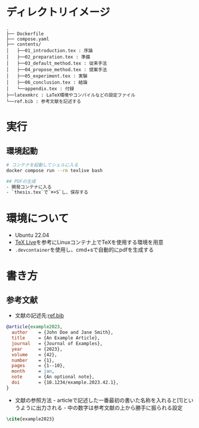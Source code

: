 # ディレクトリイメージ
```
.
├── Dockerfile
├── compose.yaml
├── contents/
│   ├──01_introduction.tex : 序論
│   ├──02_preparation.tex : 準備
│   ├──03_default_method.tex : 従来手法
│   ├──04_propose_method.tex : 提案手法
│   ├──05_experiment.tex : 実験
│   ├──06_conclusion.tex : 結論
│   └──appendix.tex : 付録
├──latexmkrc : LaTeX環境やコンパイルなどの設定ファイル
└──ref.bib : 参考文献を記述する
```

# 実行
## 環境起動
```bash
# コンテナを起動してシェルに入る
docker compose run --rm texlive bash

## PDFの生成
- 開発コンテナに入る
- `thesis.tex`で`⌘+S`し、保存する
```

# 環境について
- Ubuntu 22.04 
- [TeX Live](https://texwiki.texjp.org/?Linux%2FLinux%20Mint#texlive)を参考にLinuxコンテナ上でTeXを使用する環境を用意
- `.devcontainer`を使用し、cmd+sで自動的にpdfを生成する

# 書き方
## 参考文献
- 文献の記述先:[ref.bib](./proceedings.bib)
```bib
@article{example2023,
  author    = {John Doe and Jane Smith},
  title     = {An Example Article},
  journal   = {Journal of Examples},
  year      = {2023},
  volume    = {42},
  number    = {1},
  pages     = {1--10},
  month     = jan,
  note      = {An optional note},
  doi       = {10.1234/example.2023.42.1},
}
```
- 文献の参照方法
      - articleで記述した一番最初の書いた名称を入れると[1]というように出力される
      - 中の数字は参考文献の上から勝手に振られる設定
```tex
\cite{example2023}
```
